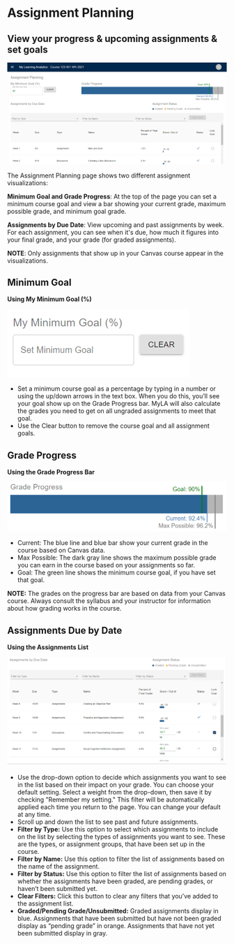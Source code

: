 # Assignment Planning
## View your progress & upcoming assignments & set goals
![Assignment Planning view](./assets/images/MyLA_AssignmentPlanningOverview.png)

The Assignment Planning page shows two different assignment visualizations:

**Minimum Goal and Grade Progress**: At the top of the page you can set a minimum course goal and view a bar showing your current grade, maximum possible grade, and minimum goal grade.

**Assignments by Due Date**: View upcoming and past assignments by week. For each assignment, you can see when it's due, how much it figures into your final grade, and your grade (for graded assignments).

**NOTE**: Only assignments that show up in your Canvas course appear in the visualizations.

## Minimum Goal
**Using My Minimum Goal (%)**

![minimum goal setting](./assets/images/MyLA_AP_CourseGoal.png)

* Set a minimum course goal as a percentage by typing in a number or using the up/down arrows in the text box. When you do this, you’ll see your goal show up on the Grade Progress bar. MyLA will also calculate the grades you need to get on all ungraded assignments to meet that goal.
* Use the Clear button to remove the course goal and all assignment goals.

## Grade Progress
**Using the Grade Progress Bar**

![grade progress bar](./assets/images/MyLA_AP_ProgressBar.png)

* Current: The blue line and blue bar show your current grade in the course based on Canvas data.
* Max Possible: The dark gray line shows the maximum possible grade you can earn in the course based on your assignments so far.
* Goal: The green line shows the minimum course goal, if you have set that goal.

**NOTE:** The grades on the progress bar are based on data from your Canvas course. Always consult the syllabus and your instructor for information about how grading works in the course.

## Assignments Due by Date
**Using the Assignments List**

![assignment list](./assets/images/MyLA_AP_AssignmentList.png)

* Use the drop-down option to decide which assignments you want to see in the list based on their impact on your grade. You can choose your default setting. Select a weight from the drop-down, then save it by checking "Remember my setting." This filter will be automatically applied each time you return to the page. You can change your default at any time.
* Scroll up and down the list to see past and future assignments.
* **Filter by Type:** Use this option to select which assignments to include on the list by selecting the types of assignments you want to see. These are the types, or assignment groups, that have been set up in the course.
* **Filter by Name:** Use this option to filter the list of assignments based on the name of the assignment.
* **Filter by Status:** Use this option to filter the list of assignments based on whether the assignments have been graded, are pending grades, or haven’t been submitted yet.
* **Clear Filters:** Click this button to clear any filters that you’ve added to the assignment list.
* **Graded/Pending Grade/Unsubmitted:** Graded assignments display in blue. Assignments that have been submitted but have not been graded display as “pending grade” in orange. Assignments that have not yet been submitted display in gray.